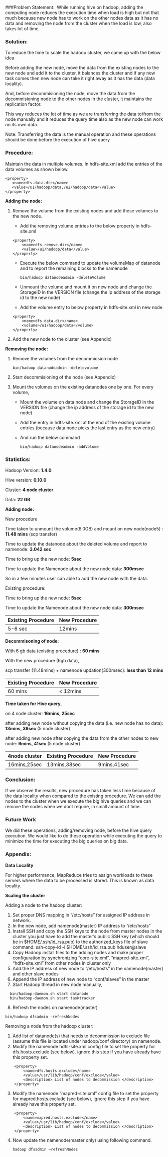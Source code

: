 ###﻿Problem Statement:
﻿
While running hive on hadoop, adding the computing node reduces the execution time when load is high but not that much because new node has to work on the other nodes data as it has no data and removing the node from the cluster when the load is low, also takes lot of time. 

### Solution:

To reduce the time to scale the hadoop cluster, we came up with the below idea

 Before adding the new node, move the data from the existing nodes to the new node and add it to the cluster, it balances the cluster and if any new task comes then new node can take it right away as it has the data (data locality).
 
And, before decommisioning the node, move the data from the decommisioning node to the other nodes in the cluster, it maintains the replication factor.

This way reduces the lot of time as we are transferring the data to/from the node manually and it reduces the query time also as the new node can work on its own data.

Note: Transferring the data is the manual operation and these operations should be done before the execution of hive query

### Procedure:

Maintain the data in multiple volumes. In hdfs-site.xml add the entries of the data volumes as shown below.

```
<property>
   <name>dfs.data.dir</name> 
   <value>/u1/hadoop/data,/u2/hadoop/data</value> 
</property>

```

**Adding the node:**

1. Remove the volume from the existing nodes and add these volumes to the new node.
	* Add the removing volume entries to the below property in hdfs-site.xml 
	
	```
	<property>
     	<name>dfs.remove.dir</name>
     	<value>/u1/hadoop/data</value>
	</property>
	```
   * Execute the below command to update the volumeMap of datanode and to report the remaining  blocks to the namenode
   
	  `bin/hadoop datanodeadmin -deleteVolume`
   * Unmount the volume and mount it on new node and change the StorageID in the VERSION file (change the ip address of the storage id to the new node)
   * Add the volume entry to below property in hdfs-site.xml in new node
    ```
	<property>
        <name>dfs.data.dir</name>
        <volume>/u1/hadoop/data</volume>
	</property>
    ```
2. Add the new node to the cluster (see Appendix)

**Removing the node:**

1. Remove the volumes from the decommiosion node 

   `bin/hadoop datanodeadmin -deletevolume`
   
2. Start decommisioning of the node (see Appendix)
3. Mount the volumes on the existing datanodes one by one.
For every volume,
	* Mount the volume on data node and change the StorageID in the VERSION file (change the ip address of the storage id to the new node)
    * Add the entry in hdfs-site.xml at the end of the existing volume entries (because data node picks the last entry as the new
      entry)
    * And run the below command
           
       `bin/hadoop datanodeadmin -addVolume`

### Statistics:
Hadoop Version: **1.4.0**

Hive version: **0.10.0**

Cluster: **4 node cluster**

Data: **22 GB**

**Adding node:**

New procedure

Time taken to unmount the volume(6.0GB) and mount on new node(node5) : **11.48 mins** (scp transfer)

Time to update the datanode about the deleted volume and report to namenode:  **3.042 sec**

Time to bring up the new node:  **5sec**

Time to update the Namenode about the new node data:  **300msec**

So in a few minutes user can able to add the new node with the data.

Existing procedure:

Time to bring up the new node:  **5sec**

Time to update the Namenode about the new node data:  **300msec**

|Existing Procedure| New Procedure|
|---|---|
|5-6 sec| 12mins|

**Decommisoning of node:**

With 6 gb data (existing procedure) :  **60 mins**

With the new procedure (6gb data), 

scp transfer (11.48mins) + namenode updation(300msec): **less than 12 mins**

|Existing Procedure| New Procedure|
|---|---|
|60 mins| < 12mins|

**Time taken for Hive query**,

 on 4 node cluster: **16mins, 25sec**
 
after adding new node without copying the data (i.e. new node has no data): **13mins, 38sec**  (5 node cluster)

after adding new node after copying the data from the other nodes to new node: **9mins, 41sec** (5 node cluster)

|4node cluster |Existing Procedure| New Procedure|
|---|---|---|
|16mins,25sec|13mins,38sec| 9mins,41sec|

### Conclusion:
If we observe the results, new procedure has taken less time because of the data locality when compared to the existing procedure. We can add the nodes to the cluster when we execute the big hive queries and we can remove the nodes when we dont require, in small amount of time.


### Future Work
We did these operations, adding/removing node,  before the hive query execution. We would like to do these operation while executing the query to minimize the time for executing the big queries on big data.
    



### Appendix:
**Data Locality**

 For higher performance, MapReduce tries to assign workloads to these servers where the data to be processed is stored. This is known as data locality.
 
**Scaling the cluster**

Adding a node to the hadoop cluster:

1. Set proper DNS mapping in “/etc/hosts” for assigned IP address in network. 
2. In the new node, add namenode(master) IP address to “/etc/hosts” 
3. Install SSH and copy the SSH keys to the node from master nodes in the cluster 
	you just have to add the master’s public SSH key (which should be in $HOME/.ssh/id\_rsa.pub) to the authorized\_keys file of slave 
   command: ssh-copy-id -i $HOME/.ssh/id_rsa.pub hduser@slave 
4. Copy Hadoop install files to the adding nodes and make proper configuration by synchronizing “core-site.xml”, “mapred-site.xml”, “hdfs-site.xml” from other nodes in cluster only 
5. Add the IP address of new node to “/etc/hosts” in the namenode(master) and other slave nodes 
6. Append the IP address of new node to “conf/slaves” in the master 
7. Start Hadoop thread in new node manually, 
```
  bin/hadoop-daemon.sh start datanode 
  bin/hadoop-daemon.sh start tasktracker
  ```
8. Refresh the nodes on namenode(master)

  `bin/hadoop dfsadmin -refreshNodes`
  
Removing a node from the hadoop cluster:

1. Add list of datanode(s) that needs to decommission to exclude file (assume this file is located under hadoop/conf directory) on namenode.
2. Modify the namenode hdfs-site.xml config file to set the property for dfs.hosts.exclude (see below). ignore this step if you have already have this property set. 
```
	<property> 
   		<name>dfs.hosts.exclude</name> 
   		<value>/usr/lib/hadoop/conf/exclude</value> 
   		<description> List of nodes to decommission </description> 
	</property> 
```
3. Modify the namenode “mapred-site.xml” config file to set the property for mapred.hosts.exclude (see below), ignore this step if you have already have this property set. 
```
	<property> 
   		<name>mapred.hosts.exclude</name> 
   		<value>/usr/lib/hadoop/conf/exclude</value> 
   		<description> List of nodes to decommission </description> 
	</property>
```
4. Now update the namenode(master only) using following command. 

   `hadoop dfsadmin –refreshNodes `

